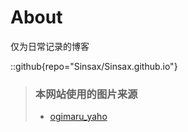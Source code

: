 # About
仅为日常记录的博客

::github{repo="Sinsax/Sinsax.github.io"}

> ### 本网站使用的图片来源
> - [ogimaru_yaho](https://x.com/ogimaru_yaho/status/1947967289409896543)
